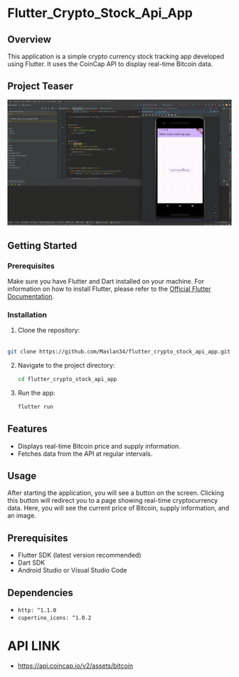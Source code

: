 # Flutter_Crypto_Stock_Api_App


## Overview
This application is a simple crypto currency stock tracking app developed using Flutter. It uses the CoinCap API to display real-time Bitcoin data.

## Project Teaser

![Teaser](/teaser/teaser.gif)

## Getting Started

### Prerequisites

Make sure you have Flutter and Dart installed on your machine. For information on how to install Flutter, please refer to the [Official Flutter Documentation](https://flutter.dev/docs/get-started/install).

### Installation

1. Clone the repository:

```bash

git clone https://github.com/Maslan34/flutter_crypto_stock_api_app.git

````

2. Navigate to the project directory:

    ```bash
    cd flutter_crypto_stock_api_app
    ```

3. Run the app:

    ```bash
    flutter run
    ```

    
## Features
- Displays real-time Bitcoin price and supply information.
- Fetches data from the API at regular intervals.


## Usage
After starting the application, you will see a button on the screen. Clicking this button will redirect you to a page showing real-time cryptocurrency data. Here, you will see the current price of Bitcoin, supply information, and an image.


## Prerequisites
- Flutter SDK (latest version recommended)
- Dart SDK
- Android Studio or Visual Studio Code

## Dependencies

- `http: ^1.1.0`
- `cupertino_icons: ^1.0.2`

# API LINK

- https://api.coincap.io/v2/assets/bitcoin


